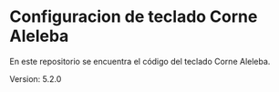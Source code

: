 # Configuracion de teclado Corne Aleleba
En este repositorio se encuentra el código del teclado Corne Aleleba.

Version: 5.2.0